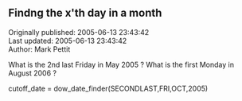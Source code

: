 ## Findng the x'th day in a month  
Originally published: 2005-06-13 23:43:42  
Last updated: 2005-06-13 23:43:42  
Author: Mark Pettit  
  
What is the 2nd last Friday in May 2005 ?   What is the
first Monday in August 2006 ?

cutoff_date = dow_date_finder(SECONDLAST,FRI,OCT,2005)